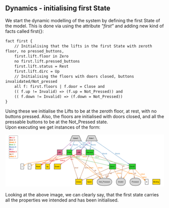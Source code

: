 ## Dynamics - initialising first State

We start the dynamic modelling of the system by defining the first State of the model.
This is done via using the attribute _"first"_ and adding new kind of facts called first{}:

```
fact first {
	// Initialising that the lifts in the first State with zeroth floor, no pressed_buttons,
	first.lift.floor in Zero
	no first.lift.pressed_buttons
	first.lift.status = Rest
	first.lift.dirc = Up
	// Initialising the floors with doors closed, buttons invalidated/Not_pressed
	all f: first.floors | f.door = Close and
	(( f.up != Invalid) => (f.up = Not_Pressed)) and 
	(( f.down != Invalid) => (f.down = Not_Pressed))
}
```

Using these we initialise the Lifts to be at the zeroth floor, at rest, with no buttons pressed. Also, the floors are initialised with doors closed, and all the 
pressable buttons to be at the Not_Pressed state. <br>
Upon executing we get instances of the form:

![Alloy_States](image.png)

Looking at the above image, we can clearly say, that the first state carries all the properties we intended and has been initialised.
